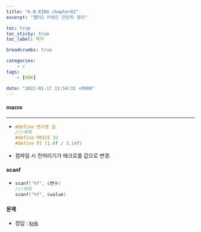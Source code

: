```yaml
---
title: "K.N.KING chapter02"
excerpt: "챕터2 키워드 간단히 정리"

toc: true
toc_sticky: true
toc_label: 목차

breadcrumbs: true

categories:
    - c 
tags:
    - [KNK]

date: "2022-01-17 11:54:31 +0900"
---
```


#### macro 
--- 
- 
    ```c
    #define 변수명 값
    ///예제
    #define PRICE 32
    #define PI (1.0f / 3.14f)
    ```
- 컴파일 시 전처리기가 매크로를 값으로 변경.  

#### scanf
- 
    ```c
    scanf("%f", &변수)
    ///예제 
    scanf("%f", &value)
    ```
  
#### 문제
- 정답 : [knk](http://knking.com/books/c2/answers/index.html)


